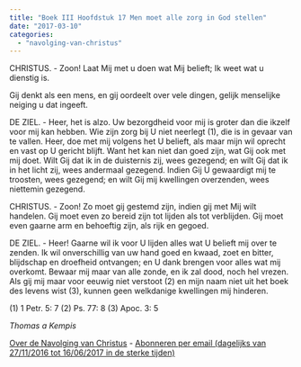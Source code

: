 ```yaml
---
title: "Boek III Hoofdstuk 17 Men moet alle zorg in God stellen"
date: "2017-03-10"
categories: 
  - "navolging-van-christus"
---
```


CHRISTUS. - Zoon! Laat Mij met u doen wat Mij belieft; Ik weet wat u dienstig is.

Gij denkt als een mens, en gij oordeelt over vele dingen, gelijk menselijke neiging u dat ingeeft.

DE ZIEL. - Heer, het is alzo. Uw bezorgdheid voor mij is groter dan die ikzelf voor mij kan hebben. Wie zijn zorg bij U niet neerlegt (1), die is in gevaar van te vallen. Heer, doe met mij volgens het U belieft, als maar mijn wil oprecht en vast op U gericht blijft. Want het kan niet dan goed zijn, wat Gij ook met mij doet. Wilt Gij dat ik in de duisternis zij, wees gezegend; en wilt Gij dat ik in het licht zij, wees andermaal gezegend. Indien Gij U gewaardigt mij te troosten, wees gezegend; en wilt Gij mij kwellingen overzenden, wees niettemin gezegend.

CHRISTUS. - Zoon! Zo moet gij gestemd zijn, indien gij met Mij wilt handelen. Gij moet even zo bereid zijn tot lijden als tot verblijden. Gij moet even gaarne arm en behoeftig zijn, als rijk en gegoed.

DE ZIEL. - Heer! Gaarne wil ik voor U lijden alles wat U belieft mij over te zenden. Ik wil onverschillig van uw hand goed en kwaad, zoet en bitter, blijdschap en droefheid ontvangen; en U dank brengen voor alles wat mij overkomt. Bewaar mij maar van alle zonde, en ik zal dood, noch hel vrezen. Als gij mij maar voor eeuwig niet verstoot (2) en mijn naam niet uit het boek des levens wist (3), kunnen geen welkdanige kwellingen mij hinderen.

(1) 1 Petr. 5: 7 (2) Ps. 77: 8 (3) Apoc. 3: 5

_Thomas a Kempis_

[Over de Navolging van Christus](/blog/de-navolging-van-christus-in-de-sterke-tijden/) - [Abonneren per email (dagelijks van 27/11/2016 tot 16/06/2017 in de sterke tijden)](http://eepurl.com/cg9VGT)
